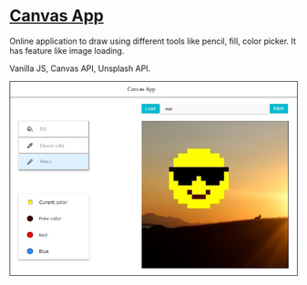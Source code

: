 # [Canvas App](https://canvas-app-vp090391.netlify.com/)
Online application to draw using different tools like pencil, fill, color picker. It has feature like image loading.

Vanilla JS, Canvas API, Unsplash API.

<img src="Screenshot/Canvas App_Screenshot.jpg" alt="screenshot" width="600px" border="1px solid black"/>
